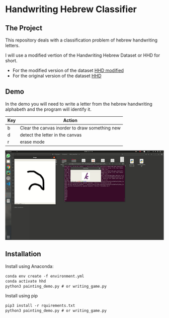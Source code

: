 # Handwriting Hebrew Classifier

## The Project
This repository deals with a classification problem of hebrew handwriting letters.

I will use a modified vertion of the Handwriting Hebrew Dataset or HHD for short.

- For the modified version of the dataset [HHD modified](https://mega.nz/file/qJMT3aYC#l5QYuTpCLNHPxVA7gajt7XRsrUqAzKRQgP6rQx3u6y8)
- For the original version of the dataset [HHD](https://www.cs.bgu.ac.il/~berat/data/hhd_dataset.zip)

## Demo

In the demo you will need to write a letter from the hebrew handwriting alphabeth and the program will identify it.

| Key  | Action |
| ------------- | ------------- |
| b | Clear the canvas inorder to draw something new  |
| d | detect the letter in the canvas  |
| r | erase mode | 


![](doc/demo.gif)

## Installation
Install using Anaconda:

```
conda env create -f environment.yml
conda activate hhd
python3 painting_demo.py # or writing_game.py
```

Install using pip
```
pip3 install -r rquirements.txt
python3 painting_demo.py # or writing_game.py
```
